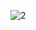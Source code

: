 ![2](https://github.com/cyber-robot1/Mastering-4-critical-SKILLS-using-CPP-17-course/assets/76911827/4ad7f18d-80e8-4f0a-b16c-96955826da54)
